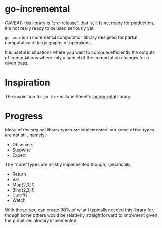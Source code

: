 go-incremental
==============

_CAVEAT:_ this library is "pre-release", that is, it is not ready for production, it's not really ready to be used seriously yet.

`go-incr` is an incremental computation library designed for partial computation of large graphs of operations.

It is useful in situations where you want to compute efficiently the outputs of computations where only a subset of the computation changes for a given pass.

# Inspiration

The inspiration for `go-incr` is Jane Street's [incremental](https://github.com/janestreet/incremental) library.

# Progress

Many of the original library types are implemented, but some of the types are not still, namely:
- Observers
- Stepwise
- Expert

The "core" types are mostly implemented though, specifically:
- Return
- Var
- Map(2,3,If)
- Bind(2,3,If)
- Cutoffs
- Watch

With these, you can create 90% of what I typically needed this library for, though some others would be relatively straightforward to implement given the primitives already implemented.
